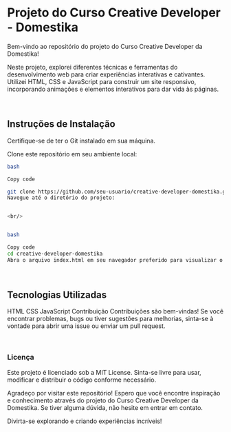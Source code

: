 # Projeto do Curso Creative Developer - Domestika
 Bem-vindo ao repositório do projeto do Curso Creative Developer da Domestika!

Neste projeto, explorei diferentes técnicas e ferramentas do desenvolvimento web para criar experiências interativas e cativantes. Utilizei HTML, CSS e JavaScript para construir um site responsivo, incorporando animações e elementos interativos para dar vida às páginas.

<br/>

## Instruções de Instalação
Certifique-se de ter o Git instalado em sua máquina.

Clone este repositório em seu ambiente local:
```sh
bash

Copy code

git clone https://github.com/seu-usuario/creative-developer-domestika.git
Navegue até o diretório do projeto:


<br/>


bash

Copy code
cd creative-developer-domestika
Abra o arquivo index.html em seu navegador preferido para visualizar o site.
```


<br/>

## Tecnologias Utilizadas
HTML
CSS
JavaScript
Contribuição
Contribuições são bem-vindas! Se você encontrar problemas, bugs ou tiver sugestões para melhorias, sinta-se à vontade para abrir uma issue ou enviar um pull request.

<br/>

### Licença
Este projeto é licenciado sob a MIT License. Sinta-se livre para usar, modificar e distribuir o código conforme necessário.

Agradeço por visitar este repositório! Espero que você encontre inspiração e conhecimento através do projeto do Curso Creative Developer da Domestika. Se tiver alguma dúvida, não hesite em entrar em contato.

Divirta-se explorando e criando experiências incríveis!

<br/>